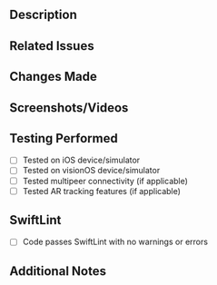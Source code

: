 ## Description
<!-- Provide a brief description of the changes in this PR -->

## Related Issues
<!-- Link to any related issues using #issue_number format -->

## Changes Made
<!-- Describe the specific changes that were made -->

## Screenshots/Videos
<!-- For UI changes, include screenshots or videos when applicable -->

## Testing Performed
<!-- Describe how you tested these changes -->

- [ ] Tested on iOS device/simulator
- [ ] Tested on visionOS device/simulator
- [ ] Tested multipeer connectivity (if applicable)
- [ ] Tested AR tracking features (if applicable)

## SwiftLint
<!-- Confirm that your code passes SwiftLint -->

- [ ] Code passes SwiftLint with no warnings or errors

## Additional Notes
<!-- Add any additional information that reviewers should know -->